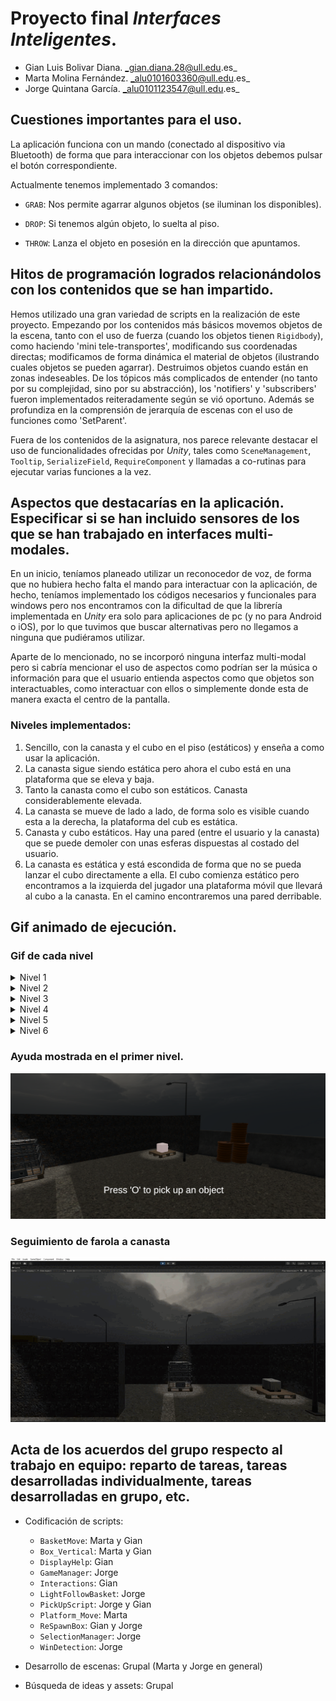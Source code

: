 # Proyecto final _Interfaces Inteligentes_.
- Gian Luis Bolivar Diana. _gian.diana.28@ull.edu.es_
- Marta Molina Fernández. _alu0101603360@ull.edu.es_
- Jorge Quintana García. _alu0101123547@ull.edu.es_

## Cuestiones importantes para el uso.
La aplicación funciona con un mando (conectado al dispositivo via Bluetooth) de forma que para interaccionar con los objetos debemos pulsar el botón correspondiente.

Actualmente tenemos implementado 3 comandos:
- `GRAB`: Nos permite agarrar algunos objetos (se iluminan los disponibles).

- `DROP`: Si tenemos algún objeto, lo suelta al piso.

- `THROW`: Lanza el objeto en posesión en la dirección que apuntamos.

## Hitos de programación logrados relacionándolos con los contenidos que se han impartido.
Hemos utilizado una gran variedad de scripts en la realización de este proyecto. Empezando por los contenidos más básicos movemos objetos de la escena, tanto con el uso de fuerza (cuando los objetos tienen `Rigidbody`), como haciendo 'mini tele-transportes', modificando sus coordenadas directas; modificamos de forma dinámica el material de objetos (ilustrando cuales objetos se pueden agarrar). Destruimos objetos cuando están en zonas indeseables. De los tópicos más complicados de entender (no tanto por su complejidad, sino por su abstracción), los 'notifiers' y 'subscribers' fueron implementados reiteradamente según se vió oportuno. Además se profundiza en la comprensión de jerarquía de escenas con el uso de funciones como 'SetParent'.

Fuera de los contenidos de la asignatura, nos parece relevante destacar el uso de funcionalidades ofrecidas por _Unity_, tales como `SceneManagement`, `Tooltip`, `SerializeField`, `RequireComponent` y llamadas a co-rutinas para ejecutar varias funciones a la vez.

## Aspectos que destacarías en la aplicación. Especificar si se han incluido sensores de los que se han trabajado en interfaces multi-modales.

En un inicio, teníamos planeado utilizar un reconocedor de voz, de forma que no hubiera hecho falta el mando para interactuar con la aplicación, de hecho, teníamos implementado los códigos necesarios y funcionales para windows pero nos encontramos con la dificultad de que la librería implementada en _Unity_ era solo para aplicaciones de pc (y no para Android o iOS), por lo que tuvimos que buscar alternativas pero no llegamos a ninguna que pudiéramos utilizar.

Aparte de lo mencionado, no se incorporó ninguna interfaz multi-modal pero si cabría mencionar el uso de aspectos como podrían ser la música o información para que el usuario entienda aspectos como que objetos son interactuables, como interactuar con ellos o simplemente donde esta de manera exacta el centro de la pantalla.

### Niveles implementados:
1. Sencillo, con la canasta y el cubo en el piso (estáticos) y enseña a como usar la aplicación.
2. La canasta sigue siendo estática pero ahora el cubo está en una plataforma que se eleva y baja.
3. Tanto la canasta como el cubo son estáticos. Canasta considerablemente elevada.
4. La canasta se mueve de lado a lado, de forma solo es visible cuando esta a la derecha, la plataforma del cub es estática.
5. Canasta y cubo estáticos. Hay una pared (entre el usuario y la canasta) que se puede demoler con unas esferas dispuestas al costado del usuario.
6. La canasta es estática y está escondida de forma que no se pueda lanzar el cubo directamente a ella. El cubo comienza estático pero encontramos a la izquierda del jugador una plataforma móvil que llevará al cubo a la canasta. En el camino encontraremos una pared derribable.

## Gif animado de ejecución.

### Gif de cada nivel
<details>
  <summary> Nivel <c>1</c> </summary>
  Puesto que es el primer nivel, también es el más básico de todos. El objetivo del mismo es que el usuario se familiarice con los objetos de la escena y como puede interactuar con ellos.

  ![Level1](./img/Level1.gif)
</details>
<details>
  <summary> Nivel <c>2</c> </summary>
  El siguiente nivel tiene un poco más de dificultad, puesto que la caja se encuentra en una plataforma movible que se eleva y se baja. Se busca incrementar en pequeñas medidas cada nivel, y la primera aproximación es esta.

  ![Level2](./img/Level2.gif)
</details>
<details>
  <summary> Nivel <c>3</c> </summary>
  Este en particular es para que el usuario practique su lanzamiento, puesto que la plataforma donde se sitúa la canasta esta en un piso mas elevado que el usuario.

  ![Level3](./img/Level3.gif)
</details>
<details>
  <summary> Nivel <c>4</c> </summary>
  En este nivel jugamos con la posición de la canasta, de manera que en ciertos puntos es visible y en otros no. En todo momento el usuario tiene la capacidad de encestar la caja, pero es mucho mas fácil cuando se tiene visión de la canasta

  ![Level4](./img/Level4.gif)
</details>
<details>
  <summary> Nivel <c>5</c> </summary>
  Aquí introducimos una mecánica nueva: la pared endeble. Se nos dispone de proyectiles (aparte de la caja en si) para lanzar a esta pared demoliéndola gradualmente, y asi tener visión de la canasta.

  Observamos la forma de demoler la pared:

  ![Level5_1](./img/Level5_1.gif)

  Y completamos el nivel:

  ![Level5_2](./img/Level5_2.gif)
</details>
<details>
  <summary> Nivel <c>6</c> </summary>
  En el último nivel tenemos una plataforma que al sostener la caja (soltar la caja encima) comienza su recorrido.

  ![Level6_1](./img/Level6_1.gif)

  En este camino encontramos una pared derribable con las esferas dispuestas para ello. También se puede demoler por la repetida colisión de la plataforma móvil.

  ![Level6_2](./img/Level6_2.gif)

  Para completar el nivel debemos hacer que la plataforma termine su recorrido sin ser obstaculizada.

  ![Level6_3](./img/Level6_3.gif)
</details>


### Ayuda mostrada en el primer nivel.

![Captura1](./img/Captura1.PNG)

### Seguimiento de farola a canasta

![Level4_Luz](./img/Level4_Luz.gif)

## Acta de los acuerdos del grupo respecto al trabajo en equipo: reparto de tareas, tareas desarrolladas individualmente, tareas desarrolladas en grupo, etc.

- Codificación de scripts:
  - `BasketMove`: Marta y Gian
  - `Box_Vertical`: Marta y Gian
  - `DisplayHelp`: Gian
  - `GameManager`: Jorge
  - `Interactions`: Gian
  - `LightFollowBasket`: Jorge
  - `PickUpScript`: Jorge y Gian
  - `Platform_Move`: Marta
  - `ReSpawnBox`: Gian y Jorge
  - `SelectionManager`: Jorge
  - `WinDetection`: Jorge

- Desarrollo de escenas: Grupal (Marta y Jorge en general)
- Búsqueda de ideas y assets: Grupal
